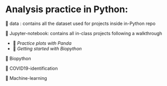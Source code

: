 # Analysis practice in Python:

:open_file_folder: data : contains all the dataset used for projects inside in-Python repo

:open_file_folder: Jupyter-notebook: contains all in-class projects following a walkthrough 
 - :page_with_curl: *Practice plots with Panda*
 - :page_with_curl: *Getting started with Biopython*

:open_file_folder: Biopython

:open_file_folder: COVID19-identification

:open_file_folder: Machine-learning

